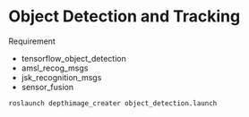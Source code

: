 # Object Detection and Tracking

Requirement
- tensorflow_object_detection
- amsl_recog_msgs
- jsk_recognition_msgs
- sensor_fusion

```bash
roslaunch depthimage_creater object_detection.launch 
```
